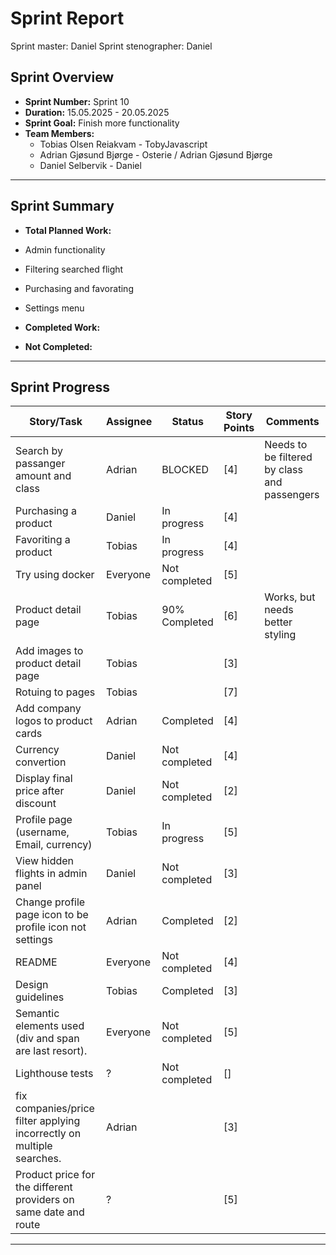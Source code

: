 # **Sprint Report**

Sprint master: Daniel
Sprint stenographer: Daniel

## **Sprint Overview**

- **Sprint Number:** Sprint 10
- **Duration:** 15.05.2025 - 20.05.2025
- **Sprint Goal:** Finish more functionality
- **Team Members:**
  - Tobias Olsen Reiakvam - TobyJavascript
  - Adrian Gjøsund Bjørge - Osterie / Adrian Gjøsund Bjørge
  - Daniel Selbervik - Daniel

---

## **Sprint Summary**

- **Total Planned Work:**
- Admin functionality 
- Filtering searched flight
- Purchasing and favorating
- Settings menu

- **Completed Work:**



- **Not Completed:**


---

## **Sprint Progress**

| Story/Task                                                            | Assignee | Status        | Story Points | Comments                                     |
| --------------------------------------------------------------------- | -------- | ------------- | ------------ | -------------------------------------------- |
| Search by passanger amount and class                                  | Adrian   | BLOCKED       | [4]          | Needs to be filtered by class and passengers |
| Purchasing a product                                                  | Daniel   | In progress   | [4]          |                                              |
| Favoriting a product                                                  | Tobias   | In progress   | [4]          |                                              |
| Try using docker                                                      | Everyone | Not completed | [5]          |                                              |
| Product detail page                                                   | Tobias   | 90% Completed | [6]          | Works, but needs better styling              |
| Add images to product detail page                                     | Tobias   |               | [3]          |                                              |
| Rotuing to pages                                                      | Tobias   |               | [7]          |                                              |
| Add company logos to product cards                                    | Adrian   | Completed     | [4]          |                                              |
| Currency convertion                                                   | Daniel   | Not completed | [4]          |                                              |
| Display final price after discount                                    | Daniel   | Not completed | [2]          |                                              |
| Profile page (username, Email, currency)                              | Tobias   | In progress   | [5]          |                                              |
| View hidden flights in admin panel                                    | Daniel   | Not completed | [3]          |                                              |
| Change profile page icon to be profile icon not settings              | Adrian   | Completed     | [2]          |                                              |
| README                                                                | Everyone | Not completed | [4]          |                                              |
| Design guidelines                                                     | Tobias   | Completed     | [3]          |                                              |
| Semantic elements used (div and span are last resort).                | Everyone | Not completed | [5]          |                                              |
| Lighthouse tests                                                      | ?        | Not completed | []           |                                              |
| fix companies/price filter applying incorrectly on multiple searches. | Adrian   |               | [3]          |                                              | 
| Product price for the different providers on same date and route      | ?        |               | [5]          |                                              |

---
